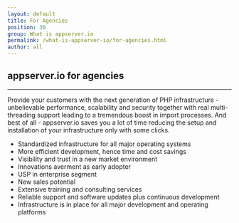 ```yaml
---
layout: default
title: For Agencies
position: 30
group: What is appserver.io
permalink: /what-is-appserver-io/for-agencies.html
author: all
---
```


## appserver.io for agencies
<hr>

Provide your customers with the next generation of PHP infrastructure - unbelievable performance, scalability and
security together with real multi-threading support leading to a tremendous boost in import processes.
And best of all - appserver.io saves you a lot of time reducing the setup and installation of your
infrastructure only with some clicks.

 * Standardized infrastructure for all major operating systems
 * More efficient development, hence time and cost savings
 * Visibility and trust in a new market environment
 * Innovations averment as early adopter
 * USP in enterprise segment
 * New sales potential
 * Extensive training and consulting services
 * Reliable support and software updates plus continuous development
 * Infrastructure is in place for all major development and operating platforms
